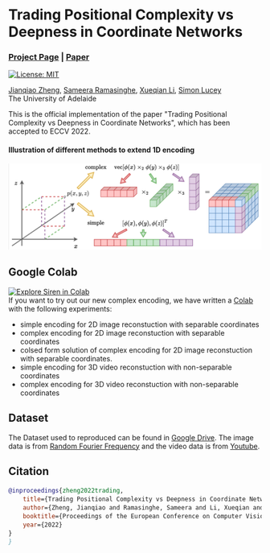 # Trading Positional Complexity vs Deepness in Coordinate Networks
### [Project Page](https://osiriszjq.github.io/complex_encoding) | [Paper](https://arxiv.org/pdf/2205.08987.pdf)
[![License: MIT](https://img.shields.io/badge/License-MIT-yellow.svg)](https://opensource.org/licenses/MIT)


[Jianqiao Zheng](https://github.com/osiriszjq/),
[Sameera Ramasinghe](https://scholar.google.pl/citations?user=-j0m9aMAAAAJ&hl=en),
[Xueqian Li](https://lilac-lee.github.io/),
[Simon Lucey](https://www.adelaide.edu.au/directory/simon.lucey)<br>
The University of Adelaide

This is the official implementation of the paper "Trading Positional Complexity vs Deepness in Coordinate Networks", which has been accepted to ECCV 2022.

#### Illustration of different methods to extend 1D encoding
![Illustration of different methods to extend 1D encoding](imgs/simple_complex_encoding.png)
    
    
## Google Colab
[![Explore Siren in Colab](https://colab.research.google.com/assets/colab-badge.svg)](https://colab.research.google.com/github/osiriszjq/complex_encoding/blob/main/complex_encoding.ipynb)<br>
If you want to try out our new complex encoding, we have written a [Colab](https://colab.research.google.com/github/osiriszjq/complex_encoding/blob/main/complex_encoding.ipynb) with the following experiments:
* simple encoding for 2D image reconstuction with separable coordinates
* complex encoding for 2D image reconstuction with separable coordinates
* colsed form solution of complex encoding for 2D image reconstuction with separable coordinates.
* simple encoding for 3D video reconstuction with non-separable coordinates
* complex encoding for 3D video reconstuction with non-separable coordinates


## Dataset
The Dataset used to reproduced can be found in [Google Drive](https://drive.google.com/drive/folders/1yLVG1WT5i9PxchNqAb84nJdHuLlNPCj4?usp=sharing). The image data is from [Random Fourier Frequency](https://github.com/tancik/fourier-feature-networks) and the video data is from [Youtube](https://research.google.com/youtube-bb/).


## Citation
```bibtex
@inproceedings{zheng2022trading,
    title={Trading Positional Complexity vs Deepness in Coordinate Networks},
    author={Zheng, Jianqiao and Ramasinghe, Sameera and Li, Xueqian and Lucey, Simon},
    booktitle={Proceedings of the European Conference on Computer Vision (ECCV)},
    year={2022}
}
}
```
